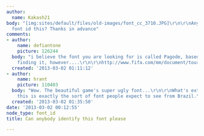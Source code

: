 ```yaml
---
author:
  name: Kakash21
body: "[img:sites/default/files/old-images/font_cc_3710.JPG]\r\n\r\nAny idea what
  font id this? Thanks in advance"
comments:
- author:
    name: defiantone
    picture: 126244
  body: "i believe the font you are looking for is called Pagode, based on this pdf.
    finding it, however....\r\n\r\nhttp://www.fifa.com/mm/document/tournament/competition/01/64/15/83/fcc2013_matchschedule_6c_11022013.pdf"
  created: '2013-03-02 01:11:12'
- author:
    name: hrant
    picture: 110403
  body: "Wow. The beautiful game's super ugly font...\r\n\r\nWhat's extra sad is that
    this is exactly the sort of font people expect to see from Brazil.\r\n\r\nhhp\r\n"
  created: '2013-03-02 01:35:50'
date: '2013-03-02 00:12:55'
node_type: font_id
title: Can anybody identify this font please

---
```

